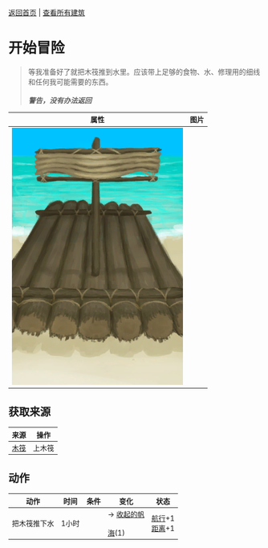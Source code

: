 [返回首页](index.md)   |  [查看所有建筑](building.md)
# 开始冒险  
> 等我准备好了就把木筏推到水里。应该带上足够的食物、水、修理用的细线和任何我可能需要的东西。<br><br><b><i>警告，没有办法返回</i></b>  
  
  属性  |   图片   
 ----  |  ----:   
   |  ![](Sprite/Raft.png)   
  
## 获取来源  
来源  |  操作  
----  |  ----  
[木筏](RaftEntrance.md)  |  上木筏  
## 动作  
动作  |  时间  |  条件  |  变化  |  状态  
----  |  ----  |  ----  |  ----  |  ----  
把木筏推下水  |  1小时  |    |  → [收起的帆](SailDown_Raft.md)<br><br>[海](Sea_Raft.md)(1)  |  [航行](Sailed.md)+1<br>[距离](Distance.md)+1  
